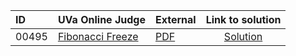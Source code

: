 | ID | UVa Online Judge | External | Link to solution |
|:---|:---|:---|:---:|
| 00495 | [Fibonacci Freeze](https://onlinejudge.org/index.php?option=com_onlinejudge&Itemid=8&page=show_problem&category=0&problem=436) | [PDF](https://onlinejudge.org/external/4/495.pdf) | [Solution](https://github.com/versenyi98/uva-solutions/tree/main/solutions/00495%20-%20Fibonacci%20Freeze)|
